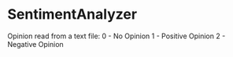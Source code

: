 # SentimentAnalyzer

Opinion read from a text file:
0 - No Opinion
1 - Positive Opinion
2 - Negative Opinion
